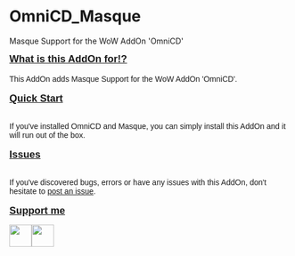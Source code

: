 # OmniCD_Masque
Masque Support for the WoW AddOn 'OmniCD'

<p style="text-align: left;"><span style="text-decoration: underline; font-size: 18px; font-family: tahoma, arial, helvetica, sans-serif;"><strong>What is this AddOn for!?</strong></span><br /><br /><span style="font-family: tahoma, arial, helvetica, sans-serif;">This AddOn adds Masque Support for the WoW AddOn 'OmniCD'.</span><br /><br /><span style="text-decoration: underline; font-size: 18px; font-family: tahoma, arial, helvetica, sans-serif;"><strong>Quick Start</strong></span></p>
<p style="text-align: left;"><br /><span style="font-family: tahoma, arial, helvetica, sans-serif;">If you've installed OmniCD and Masque, you can simply install this AddOn and it will run out of the box.</span><br /><br /><span style="text-decoration: underline; font-size: 18px; font-family: tahoma, arial, helvetica, sans-serif;"><strong>Issues</strong></span></p>
<p style="text-align: left;"><br /><span style="font-family: tahoma, arial, helvetica, sans-serif;">If you've discovered bugs, errors or have any issues with this AddOn, don't hesitate to <a href="https://github.com/muleyo/OmniCD_Masque/issues/new">post an issue</a>.</span><br /><br /><span style="text-decoration: underline; font-size: 18px; font-family: tahoma, arial, helvetica, sans-serif;"><strong>Support me</strong></span></p>
<p style="text-align: left;"><a href="https://buy.stripe.com/dR63cc6Fgaak3GodQR"><img src="https://i.imgur.com/wiGEh0c.png" alt="" width="40" height="40" /></a><a href="https://twitch.tv/muleyo"><img src="https://i.imgur.com/Y7MfwoU.png" alt="" width="40" height="40" /></a></p>
